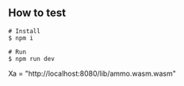## How to test

```console
# Install
$ npm i

# Run
$ npm run dev
```

Xa = "http://localhost:8080/lib/ammo.wasm.wasm"

